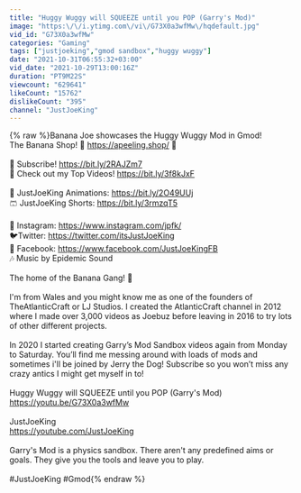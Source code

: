 ```yaml
---
title: "Huggy Wuggy will SQUEEZE until you POP (Garry's Mod)"
image: "https:\/\/i.ytimg.com\/vi\/G73X0a3wfMw\/hqdefault.jpg"
vid_id: "G73X0a3wfMw"
categories: "Gaming"
tags: ["justjoeking","gmod sandbox","huggy wuggy"]
date: "2021-10-31T06:55:32+03:00"
vid_date: "2021-10-29T13:00:16Z"
duration: "PT9M22S"
viewcount: "629641"
likeCount: "15762"
dislikeCount: "395"
channel: "JustJoeKing"
---
```

{% raw %}Banana Joe showcases the Huggy Wuggy Mod in Gmod!<br />The Banana Shop! 🍌 <a rel="nofollow" target="blank" href="https://apeeling.shop/">https://apeeling.shop/</a> 🍌 <br /><br />🍌 Subscribe! <a rel="nofollow" target="blank" href="https://bit.ly/2RAJZm7">https://bit.ly/2RAJZm7</a><br />🥇 Check out my Top Videos! <a rel="nofollow" target="blank" href="https://bit.ly/3f8kJxF">https://bit.ly/3f8kJxF</a><br /><br />🎥 JustJoeKing Animations: <a rel="nofollow" target="blank" href="https://bit.ly/2O49UUj">https://bit.ly/2O49UUj</a><br />🩳 JustJoeKing Shorts: <a rel="nofollow" target="blank" href="https://bit.ly/3rmzqT5">https://bit.ly/3rmzqT5</a><br /><br />📸 Instagram: <a rel="nofollow" target="blank" href="https://www.instagram.com/jpfk/">https://www.instagram.com/jpfk/</a><br />🐦Twitter: <a rel="nofollow" target="blank" href="https://twitter.com/itsJustJoeKing">https://twitter.com/itsJustJoeKing</a><br />📘 Facebook: <a rel="nofollow" target="blank" href="https://www.facebook.com/JustJoeKingFB">https://www.facebook.com/JustJoeKingFB</a><br />🎶 Music by Epidemic Sound<br /><br />The home of the Banana Gang! 🍌<br /><br />I'm from Wales and you might know me as one of the founders of TheAtlanticCraft or LJ Studios. I created the AtlanticCraft channel in 2012 where I made over 3,000 videos as Joebuz before leaving in 2016 to try lots of other different projects.<br /><br />In 2020 I started creating Garry’s Mod Sandbox videos again from Monday to Saturday. You’ll find me messing around with loads of mods and sometimes i'll be joined by Jerry the Dog! Subscribe so you won’t miss any crazy antics I might get myself in to!<br /><br />Huggy Wuggy will SQUEEZE until you POP (Garry's Mod)<br /><a rel="nofollow" target="blank" href="https://youtu.be/G73X0a3wfMw">https://youtu.be/G73X0a3wfMw</a><br /><br />JustJoeKing<br /><a rel="nofollow" target="blank" href="https://youtube.com/JustJoeKing">https://youtube.com/JustJoeKing</a><br /><br />Garry's Mod is a physics sandbox. There aren't any predefined aims or goals. They give you the tools and leave you to play.<br /><br />#JustJoeKing #Gmod{% endraw %}
